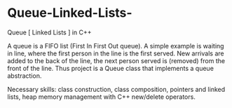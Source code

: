# Queue-Linked-Lists-
Queue [ Linked Lists ] in C++

A queue is a FIFO list (First In First Out queue). A simple example is waiting in line, where the first person in the line is the first served. New arrivals are added to the back of the line, the next person served is (removed) from the front of the line. Thus project is a Queue class that implements a queue abstraction.

Necessary skills: class construction, class composition, pointers and linked lists, heap memory management with C++ new/delete operators.
